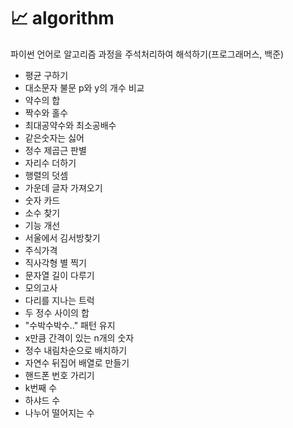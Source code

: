 # 📈 algorithm

파이썬 언어로 알고리즘 과정을 주석처리하여 해석하기(프로그래머스, 백준)

- 평균 구하기
- 대소문자 불문 p와 y의 개수 비교
- 약수의 합
- 짝수와 홀수
- 최대공약수와 최소공배수
- 같은숫자는 싫어
- 정수 제곱근 판별
- 자리수 더하기
- 행렬의 덧셈
- 가운데 글자 가져오기
- 숫자 카드
- 소수 찾기
- 기능 개선
- 서울에서 김서방찾기
- 주식가격
- 직사각형 별 찍기
- 문자열 길이 다루기
- 모의고사
- 다리를 지나는 트럭
- 두 정수 사이의 합
- "수박수박수.." 패턴 유지
- x만큼 간격이 있는 n개의 숫자
- 정수 내림차순으로 배치하기
- 자연수 뒤집어 배열로 만들기
- 핸드폰 번호 가리기
- k번째 수
- 하샤드 수
- 나누어 떨어지는 수
